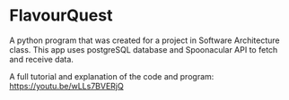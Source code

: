 # FlavourQuest
A python program that was created for a project in Software Architecture class. This app uses postgreSQL database and Spoonacular API to fetch and receive data.

A full tutorial and explanation of the code and program: https://youtu.be/wLLs7BVERjQ

